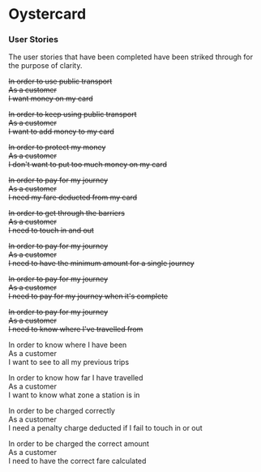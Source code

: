 # Oystercard

### User Stories
The user stories that have been completed have been striked through for the purpose of clarity.

~~In order to use public transport<br>~~
~~As a customer<br>~~
~~I want money on my card<br>~~

~~In order to keep using public transport<br>~~
~~As a customer<br>~~
~~I want to add money to my card<br>~~

~~In order to protect my money<br>~~
~~As a customer<br>~~
~~I don't want to put too much money on my card<br>~~

~~In order to pay for my journey<br>~~
~~As a customer<br>~~
~~I need my fare deducted from my card<br>~~

~~In order to get through the barriers<br>~~
~~As a customer<br>~~
~~I need to touch in and out<br>~~

~~In order to pay for my journey<br>~~
~~As a customer<br>~~
~~I need to have the minimum amount for a single journey<br>~~

~~In order to pay for my journey<br>~~
~~As a customer<br>~~
~~I need to pay for my journey when it's complete<br>~~

~~In order to pay for my journey<br>~~
~~As a customer<br>~~
~~I need to know where I've travelled from<br>~~

In order to know where I have been<br>
As a customer<br>
I want to see to all my previous trips<br>

In order to know how far I have travelled<br>
As a customer<br>
I want to know what zone a station is in<br>

In order to be charged correctly<br>
As a customer<br>
I need a penalty charge deducted if I fail to touch in or out<br>

In order to be charged the correct amount<br>
As a customer<br>
I need to have the correct fare calculated<br>
